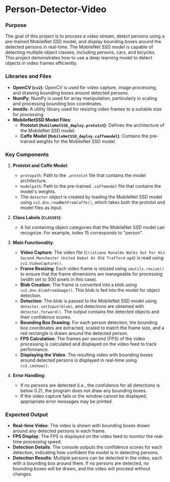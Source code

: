 ﻿# Person-Detector-Video

### Purpose
The goal of this project is to process a video stream, detect persons using a pre-trained MobileNet SSD model, and display bounding boxes around the detected persons in real-time. The MobileNet SSD model is capable of detecting multiple object classes, including persons, cars, and bicycles. This project demonstrates how to use a deep learning model to detect objects in video frames efficiently.

### Libraries and Files
- **OpenCV (`cv2`)**: OpenCV is used for video capture, image processing, and drawing bounding boxes around detected persons.
- **NumPy**: NumPy is used for array manipulation, particularly in scaling and processing bounding box coordinates.
- **imutils**: A utility library used for resizing video frames to a suitable size for processing.
- **MobileNetSSD Model Files**:
  - **Prototxt (`MobileNetSSD_deploy.prototxt`)**: Defines the architecture of the MobileNet SSD model.
  - **Caffe Model (`MobileNetSSD_deploy.caffemodel`)**: Contains the pre-trained weights for the MobileNet SSD model.

### Key Components
1. **Prototxt and Caffe Model**:
   - `protopath`: Path to the `.prototxt` file that contains the model architecture.
   - `modelpath`: Path to the pre-trained `.caffemodel` file that contains the model's weights.
   - The `detector` object is created by loading the MobileNet SSD model using `cv2.dnn.readNetFromCaffe()`, which takes both the prototxt and model files as input.

2. **Class Labels (`CLASSES`)**:
   - A list containing object categories that the MobileNet SSD model can recognize. For example, index 15 corresponds to "person".

3. **Main Functionality**:
   - **Video Capture**: The video file (`Cristiano Ronaldo Walks Out For His Second Manchester United Debut At Old Trafford.mp4`) is read using `cv2.VideoCapture()`.
   - **Frame Resizing**: Each video frame is resized using `imutils.resize()` to ensure that the frame dimensions are manageable for processing (width set to 500 pixels in this case).
   - **Blob Creation**: The frame is converted into a blob using `cv2.dnn.blobFromImage()`. This blob is fed into the model for object detection.
   - **Detection**: The blob is passed to the MobileNet SSD model using `detector.setInput(blob)`, and detections are obtained with `detector.forward()`. The output contains the detected objects and their confidence scores.
   - **Bounding Box Drawing**: For each person detection, the bounding box coordinates are extracted, scaled to match the frame size, and a red rectangle is drawn around the detected person.
   - **FPS Calculation**: The frames per second (FPS) of the video processing is calculated and displayed on the video feed to track performance.
   - **Displaying the Video**: The resulting video with bounding boxes around detected persons is displayed in real-time using `cv2.imshow()`.

4. **Error Handling**:
   - If no persons are detected (i.e., the confidence for all detections is below 0.2), the program does not draw any bounding boxes.
   - If the video capture fails or the window cannot be displayed, appropriate error messages may be printed.

### Expected Output
- **Real-time Video**: The video is shown with bounding boxes drawn around any detected persons in each frame.
- **FPS Display**: The FPS is displayed on the video feed to monitor the real-time processing speed.
- **Detection Details**: The console outputs the confidence scores for each detection, indicating how confident the model is in detecting persons.
- **Detection Results**: Multiple persons can be detected in the video, each with a bounding box around them. If no persons are detected, no bounding boxes will be drawn, and the video will proceed without changes.

